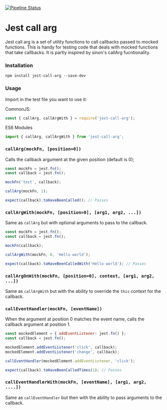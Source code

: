 [![Pipeline Status](https://gitlab.com/ngerritsen/jest-call-arg/badges/master/pipeline.svg)](https://gitlab.com/ngerritsen/jest-call-arg/-/commits/master)

# Jest call arg

Jest call arg is a set of utility functions to call callbacks passed to mocked functions. This is handy for testing code that deals with mocked functions that take callbacks. It is partly inspired by sinon's callArg fucntionality.

### Installation

`npm install jest-call-arg --save-dev`

### Usage

Import in the test file you want to use it:

CommonJS:

```js
const { callArg, callArgWith } = require('jest-call-arg');
```

ES6 Modules

```js
import { callArg, callArgWith } from 'jest-call-arg';
```

### `callArg(mockFn, [position=0])`

Calls the callback argument at the given position (default is 0);

```js
const mockFn = jest.fn();
const callback = jest.fn();

mockFn('test', callback);

callArg(mockFn, 1);

expect(callback).toHaveBeenCalled(); // Passes
```

### `callArgWith(mockFn, [position=0], [arg1, arg2, ...])`

Same as `callArg` but with optional arguments to pass to the callback.

```js
const mockFn = jest.fn();
const callback = jest.fn();

mockFn(callback);

callArgWith(mockFn, 0, 'Hello world');

expect(callback).toHaveBeenCalledWith('Hello world'); // Passes
```

### `callArgOnWith(mockFn, [position=0], context, [arg1, arg2, ...])`

Same as `callArgWith` but with the ability to override the `this` context for the callback.

### `callEventHandler(mockFn, [eventName])`

When the argument at position 0 matches the event name, calls the callback argument at position 1.

```js
const mockedElement = { addEventListener: jest.fn() };
const callback = jest.fn();

mockedElement.addEventListener('click', callback);
mockedElement.addEventListener('change', callback);

callEventHandler(mockedElement.addEventListener, 'click');

expect(callback).toHaveBeenCalledTimes(1); // Passes
```

### `callEventHandlerWith(mockFn, [eventName], [arg1, arg2, ....])`

Same as `callEventHandler`  but then with the ability to pass arguments to the callback.
